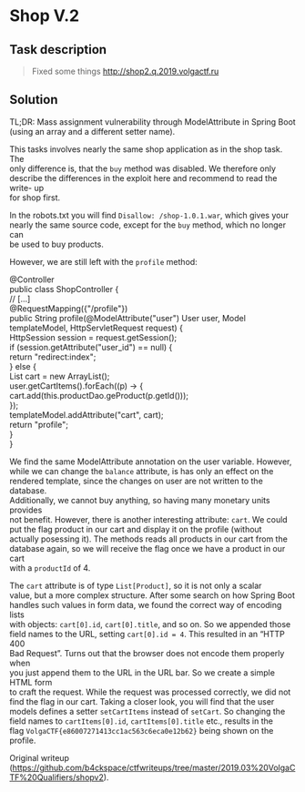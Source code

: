 Shop V.2  
========

Task description  
----------------

> Fixed some things http://shop2.q.2019.volgactf.ru

Solution  
--------

TL;DR: Mass assignment vulnerability through ModelAttribute in Spring Boot  
(using an array and a different setter name).

This tasks involves nearly the same shop application as in the shop task. The  
only difference is, that the `buy` method was disabled. We therefore only  
describe the differences in the exploit here and recommend to read the write-
up  
for shop first.

In the robots.txt you will find `Disallow: /shop-1.0.1.war`, which gives your  
nearly the same source code, except for the `buy` method, which no longer can  
be used to buy products.

However, we are still left with the `profile` method:

   @Controller  
   public class ShopController {  
   // [...]  
       @RequestMapping({"/profile"})  
       public String profile(@ModelAttribute("user") User user, Model templateModel, HttpServletRequest request) {  
           HttpSession session = request.getSession();  
           if (session.getAttribute("user_id") == null) {  
               return "redirect:index";  
           } else {  
               List<Product> cart = new ArrayList();  
               user.getCartItems().forEach((p) -> {  
                   cart.add(this.productDao.geProduct(p.getId()));  
               });  
               templateModel.addAttribute("cart", cart);  
               return "profile";  
           }  
       }

We find the same ModelAttribute annotation on the user variable. However,  
while we can change the `balance` attribute, is has only an effect on the  
rendered template, since the changes on user are not written to the database.  
Additionally, we cannot buy anything, so having many monetary units provides  
not benefit. However, there is another interesting attribute: `cart`. We could  
put the flag product in our cart and display it on the profile (without  
actually posessing it). The methods reads all products in our cart from the  
database again, so we will receive the flag once we have a product in our cart  
with a `productId` of 4.

The `cart` attribute is of type `List[Product]`, so it is not only a scalar  
value, but a more complex structure. After some search on how Spring Boot  
handles such values in form data, we found the correct way of encoding lists  
with objects: `cart[0].id`, `cart[0].title`, and so on. So we appended those  
field names to the URL, setting `cart[0].id = 4`. This resulted in an “HTTP
400  
Bad Request”. Turns out that the browser does not encode them properly when  
you just append them to the URL in the URL bar. So we create a simple HTML
form  
to craft the request. While the request was processed correctly, we did not  
find the flag in our cart. Taking a closer look, you will find that the user  
models defines a setter `setCartItems` instead of `setCart`. So changing the  
field names to `cartItems[0].id`, `cartItems[0].title` etc., results in the  
flag `VolgaCTF{e86007271413cc1ac563c6eca0e12b62}` being shown on the profile.

Original writeup
(https://github.com/b4ckspace/ctfwriteups/tree/master/2019.03%20VolgaCTF%20Qualifiers/shopv2).
